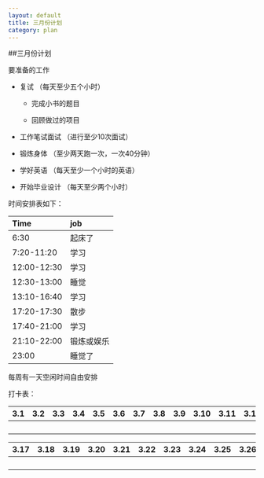 ```yaml
---
layout: default
title: 三月份计划
category: plan
---
```


##三月份计划

要准备的工作

- 复试 （每天至少五个小时）

	- 完成小书的题目

	- 回顾做过的项目

- 工作笔试面试 （进行至少10次面试）

- 锻炼身体 （至少两天跑一次，一次40分钟）

- 学好英语 （每天至少一个小时的英语）

- 开始毕业设计 （每天至少两个小时）

时间安排表如下：

<table width="500">
  <thead>
    <tr>
      <th style="text-align: left">Time</th>
      <th style="text-align: left">job</th>
    </tr>
  </thead>
  <tbody>
    <tr>
      <td style="text-align: left">6:30</td>
      <td style="text-align: left">起床了</td>
    </tr>
    <tr>
      <td style="text-align: left">7:20-11:20</td>
      <td style="text-align: left">学习</td>
    </tr>
    <tr>
      <td style="text-align: left">12:00-12:30</td>
      <td style="text-align: left">学习</td>
    </tr>
    <tr>
      <td style="text-align: left">12:30-13:00</td>
      <td style="text-align: left">睡觉</td>
    </tr>
    <tr>
      <td style="text-align: left">13:10-16:40</td>
      <td style="text-align: left">学习</td>
    </tr>
    <tr>
      <td style="text-align: left">17:20-17:30</td>
      <td style="text-align: left">散步</td>
    </tr>
    <tr>
      <td style="text-align: left">17:40-21:00</td>
      <td style="text-align: left">学习</td>
    </tr>
    <tr>
      <td style="text-align: left">21:10-22:00</td>
      <td style="text-align: left">锻炼或娱乐</td>
    </tr>
    <tr>
      <td style="text-align: left">23:00</td>
      <td style="text-align: left">睡觉了</td>
    </tr>
  </tbody>
</table>

每周有一天空闲时间自由安排

打卡表：

<table width="800">
  <thead>
    <tr>
      <th style="text-align: left">3.1</th>
      <th style="text-align: left">3.2</th>
      <th style="text-align: left">3.3</th>
      <th style="text-align: left">3.4</th>
      <th style="text-align: left">3.5</th>
      <th style="text-align: left">3.6</th>
      <th style="text-align: left">3.7</th>
      <th style="text-align: left">3.8</th>
      <th style="text-align: left">3.9</th>
      <th style="text-align: left">3.10</th>
      <th style="text-align: left">3.11</th>
      <th style="text-align: left">3.12</th>
      <th style="text-align: left">3.13</th>
      <th style="text-align: left">3.14</th>
      <th style="text-align: left">3.15</th>
      <th style="text-align: left">3.16</th>
    </tr>
  </thead>
  <tbody>
    <tr>
      <td style="text-align: left">&nbsp;</td>
      <td style="text-align: left">&nbsp;</td>
      <td style="text-align: left">&nbsp;</td>
      <td style="text-align: left">&nbsp;</td>
      <td style="text-align: left">&nbsp;</td>
      <td style="text-align: left">&nbsp;</td>
      <td style="text-align: left">&nbsp;</td>
      <td style="text-align: left">&nbsp;</td>
      <td style="text-align: left">&nbsp;</td>
      <td style="text-align: left">&nbsp;</td>
      <td style="text-align: left">&nbsp;</td>
      <td style="text-align: left">&nbsp;</td>
      <td style="text-align: left">&nbsp;</td>
      <td style="text-align: left">&nbsp;</td>
      <td style="text-align: left">&nbsp;</td>
      <td style="text-align: left">&nbsp;</td>
    </tr>
  </tbody>
</table>

<table width="800">
  <thead>
    <tr>
      <th style="text-align: left">3.17</th>
      <th style="text-align: left">3.18</th>
      <th style="text-align: left">3.19</th>
      <th style="text-align: left">3.20</th>
      <th style="text-align: left">3.21</th>
      <th style="text-align: left">3.22</th>
      <th style="text-align: left">3.23</th>
      <th style="text-align: left">3.24</th>
      <th style="text-align: left">3.25</th>
	  <th style="text-align: left">3.26</th>
      <th style="text-align: left">3.27</th>
      <th style="text-align: left">3.28</th>
      <th style="text-align: left">3.29</th>
      <th style="text-align: left">3.30</th>
      <th style="text-align: left">3.31</th>
    </tr>
  </thead>
  <tbody>
    <tr>
      <td style="text-align: left">&nbsp;</td>
      <td style="text-align: left">&nbsp;</td>
      <td style="text-align: left">&nbsp;</td>
      <td style="text-align: left">&nbsp;</td>
      <td style="text-align: left">&nbsp;</td>
      <td style="text-align: left">&nbsp;</td>
      <td style="text-align: left">&nbsp;</td>
      <td style="text-align: left">&nbsp;</td>
      <td style="text-align: left">&nbsp;</td>
      <td style="text-align: left">&nbsp;</td>
      <td style="text-align: left">&nbsp;</td>
      <td style="text-align: left">&nbsp;</td>
      <td style="text-align: left">&nbsp;</td>
      <td style="text-align: left">&nbsp;</td>
      <td style="text-align: left">&nbsp;</td>
    </tr>
  </tbody>
</table>